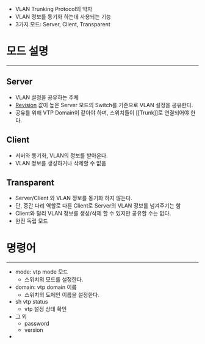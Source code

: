 - VLAN Trunking Protocol의 약자
- VLAN 정보를 동기화 하는데 사용되는 기능
- 3가지 모드: Server, Client, Transparent

# 모드 설명
---
## Server
- VLAN 설정을 공유하는 주체
- [Revision](VTP_Revision.md) 값이 높은 Server 모드의 Switch를 기준으로 VLAN 설정을 공유한다.
- 공유를 위해 VTP Domain이 같아야 하며, 스위치들이 [[Trunk]]로 연결되어야 한다.

## Client
- 서버와 동기화, VLAN의 정보를 받아온다.
- VLAN 정보를 생성하거나 삭제할 수 없음

## Transparent
- Server/Client 와 VLAN 정보를 동기화 하지 않는다.
- 단, 중간 다리 역할로 다른 Client로 Server의 VLAN 정보를 넘겨주기는 함
- Client와 달리 VLAN 정보를 생성/삭제 할 수 있지만 공유할 수는 없다.
- 완전 독립 모드

# 명령어
---
- mode: vtp mode 모드
	- 스위치의 모드를 설정한다.
- domain: vtp domain 이름
	- 스위치의 도메인 이름을 설정한다.
- sh vtp status
	- vtp 설정 상태 확인
- 그 외
	- password
	- version
- 